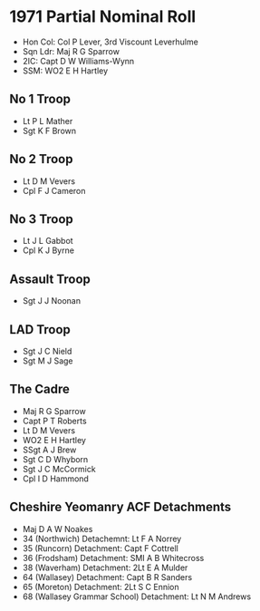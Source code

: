 # 1971 Partial Nominal Roll

* Hon Col: Col P Lever, 3rd Viscount Leverhulme
* Sqn Ldr: Maj R G Sparrow
* 2IC: Capt D W Williams-Wynn
* SSM: WO2 E H Hartley

## No 1 Troop

* Lt P L Mather
* Sgt K F Brown

## No 2 Troop

* Lt D M Vevers
* Cpl F J Cameron

## No 3 Troop

* Lt J L Gabbot
* Cpl K J Byrne

## Assault Troop

* Sgt J J Noonan

## LAD Troop

* Sgt J C Nield
* Sgt M J Sage

## The Cadre

* Maj R G Sparrow
* Capt P T Roberts
* Lt D M Vevers
* WO2 E H Hartley
* SSgt A J Brew
* Sgt C D Whyborn
* Sgt J C McCormick
* Cpl I D Hammond

## Cheshire Yeomanry ACF Detachments

* Maj D A W Noakes
* 34 (Northwich) Detachemnt: Lt F A Norrey
* 35 (Runcorn) Detachment: Capt F Cottrell
* 36 (Frodsham) Detachment: SMI A B Whitecross
* 38 (Waverham) Detachment: 2Lt E A Mulder
* 64 (Wallasey) Detachment: Capt B R Sanders
* 65 (Moreton) Detachment: 2Lt S C Ennion
* 68 (Wallasey Grammar School) Detachment: Lt N M Andrews
